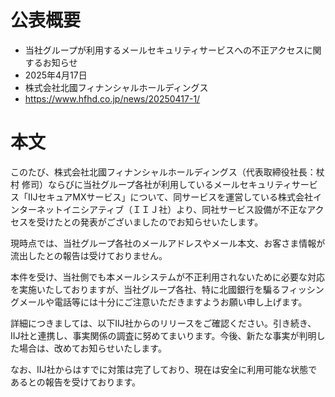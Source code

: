 # 公表概要
- 当社グループが利用するメールセキュリティサービスへの不正アクセスに関するお知らせ
- 2025年4月17日
- 株式会社北國フィナンシャルホールディングス
- https://www.hfhd.co.jp/news/20250417-1/

# 本文
このたび、株式会社北國フィナンシャルホールディングス（代表取締役社長：杖村 修司）ならびに当社グループ各社が利用しているメールセキュリティサービス「IIJセキュアMXサービス」について、同サービスを運営している株式会社インターネットイニシアティブ（ＩＩＪ社）より、同社サービス設備が不正なアクセスを受けたとの発表がございましたのでお知らせいたします。

現時点では、当社グループ各社のメールアドレスやメール本文、お客さま情報が流出したとの報告は受けておりません。

本件を受け、当社側でも本メールシステムが不正利用されないために必要な対応を実施いたしておりますが、当社グループ各社、特に北國銀行を騙るフィッシングメールや電話等には十分にご注意いただきますようお願い申し上げます。

詳細につきましては、以下IIJ社からのリリースをご確認ください。引き続き、IIJ社と連携し、事実関係の調査に努めてまいります。今後、新たな事実が判明した場合は、改めてお知らせいたします。

なお、IIJ社からはすでに対策は完了しており、現在は安全に利用可能な状態であるとの報告を受けております。

